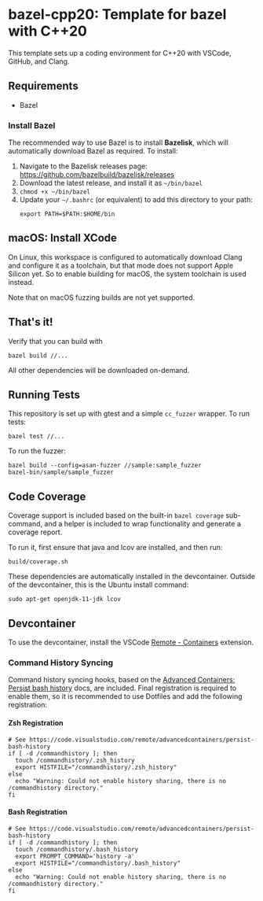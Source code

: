 # bazel-cpp20: Template for bazel with C++20

This template sets up a coding environment for C++20 with VSCode, GitHub, and Clang.

## Requirements

* Bazel

### Install Bazel

The recommended way to use Bazel is to install **Bazelisk**, which will automatically download Bazel as required. To install:

1. Navigate to the Bazelisk releases page: https://github.com/bazelbuild/bazelisk/releases
2. Download the latest release, and install it as `~/bin/bazel`
3. `chmod +x ~/bin/bazel`
4. Update your `~/.bashrc` (or equivalent) to add this directory to your path:
    ```
    export PATH=$PATH:$HOME/bin
    ```

## macOS: Install XCode

On Linux, this workspace is configured to automatically download Clang and configure it as a toolchain, but that mode does not support Apple Silicon yet.  So to enable building for macOS, the system toolchain is used instead.

Note that on macOS fuzzing builds are not yet supported.

## That's it!

Verify that you can build with

```
bazel build //...
```

All other dependencies will be downloaded on-demand.

## Running Tests

This repository is set up with gtest and a simple `cc_fuzzer` wrapper. To run tests:

```
bazel test //...
```

To run the fuzzer:

```
bazel build --config=asan-fuzzer //sample:sample_fuzzer
bazel-bin/sample/sample_fuzzer
```

## Code Coverage

Coverage support is included based on the built-in `bazel coverage` sub-command, and a helper is included to wrap functionality and generate a coverage report.

To run it, first ensure that java and lcov are installed, and then run:

```
build/coverage.sh
```

These dependencies are automatically installed in the devcontainer.  Outside of the devcontainer, this is the Ubuntu install command:
```
sudo apt-get openjdk-11-jdk lcov
```

## Devcontainer

To use the devcontainer, install the VSCode [Remote - Containers](https://marketplace.visualstudio.com/items?itemName=ms-vscode-remote.remote-containers) extension.

### Command History Syncing

Command history syncing hooks, based on the [Advanced Containers: Persist bash history](https://code.visualstudio.com/remote/advancedcontainers/persist-bash-history) docs, are included.  Final registration is required to enable them, so it is recommended to use Dotfiles and add the following registration:

#### Zsh Registration
```
# See https://code.visualstudio.com/remote/advancedcontainers/persist-bash-history
if [ -d /commandhistory ]; then
  touch /commandhistory/.zsh_history
  export HISTFILE="/commandhistory/.zsh_history"
else
  echo "Warning: Could not enable history sharing, there is no /commandhistory directory."
fi
```

#### Bash Registration
```
# See https://code.visualstudio.com/remote/advancedcontainers/persist-bash-history
if [ -d /commandhistory ]; then
  touch /commandhistory/.bash_history
  export PROMPT_COMMAND='history -a'
  export HISTFILE="/commandhistory/.bash_history"
else
  echo "Warning: Could not enable history sharing, there is no /commandhistory directory."
fi
```
